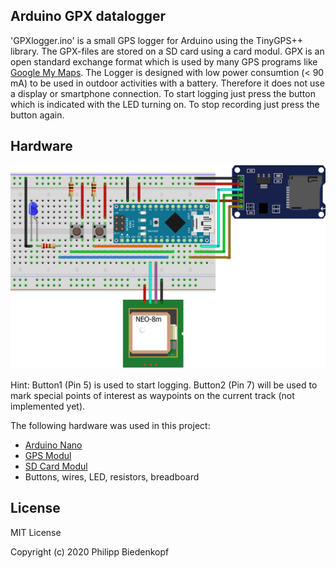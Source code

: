 ## Arduino GPX datalogger
'GPXlogger.ino' is a small GPS logger for Arduino using the TinyGPS++ library. The GPX-files are 
stored on a SD card using a card modul. GPX is an open standard exchange format which is used
by many GPS programs like [Google My Maps](https://www.google.com/maps/d/u/0/). The Logger is 
designed with low power consumtion (< 90 mA) to be used in outdoor activities with a battery. 
Therefore it does not use a display or smartphone connection. To start logging just press the 
button which is indicated with the LED turning on. To stop recording just press the button again.

## Hardware
![Alt text](./wiring.png?raw=true "Title")

Hint: Button1 (Pin 5) is used to start logging. Button2 (Pin 7) will be used to mark special 
points of interest as waypoints on the current track (not implemented yet).

The following hardware was used in this project:
- [Arduino Nano](https://www.amazon.de/gp/product/B078SBBST6/ref=ppx_yo_dt_b_asin_title_o08_s00?ie=UTF8&psc=1)
- [GPS Modul](https://www.amazon.de/gp/product/B01N38EMBF/ref=ppx_yo_dt_b_asin_title_o02_s00?ie=UTF8&psc=1)
- [SD Card Modul](https://www.amazon.de/gp/product/B077MCQS9P/ref=ppx_yo_dt_b_asin_title_o01_s01?ie=UTF8&psc=1)
- Buttons, wires, LED, resistors, breadboard

## License
MIT License

Copyright (c) 2020 Philipp Biedenkopf
